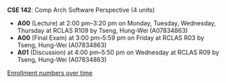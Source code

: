 **CSE 142**: Comp Arch Software Perspective (4 units)

- **A00** (Lecture) at 2:00 pm–3:20 pm on Monday, Tuesday, Wednesday, Thursday at RCLAS R109 by Tseng, Hung-Wei (A07834863)
- **A00** (Final Exam) at 3:00 pm–5:59 pm on Friday at RCLAS R03 by Tseng, Hung-Wei (A07834863)
- **A01** (Discussion) at 4:00 pm–5:50 pm on Wednesday at RCLAS R09 by Tseng, Hung-Wei (A07834863)

[Enrollment numbers over time](./CSE142.tsv)
